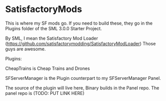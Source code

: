 # SatisfactoryMods
This is where my SF mods go.
If you need to build these, they go in the Plugins folder of the SML 3.0.0 Starter Project.


By SML, I mean the Satisfactory Mod Loader (https://github.com/satisfactorymodding/SatisfactoryModLoader)
Those guys are awesome.





Plugins:

CheapTrains is Cheap Trains and Drones

SFServerManager is the Plugin counterpart to my SFServerManager Panel.

The source of the plugin will live here, Binary builds in the Panel repo. The panel repo is (TODO: PUT LINK HERE)
